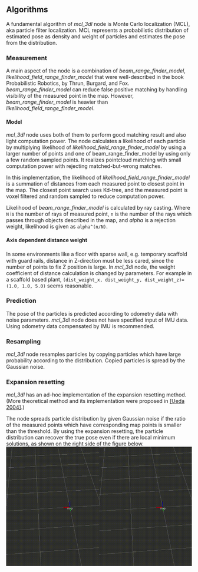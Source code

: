 ## Algorithms

A fundamental algorithm of *mcl_3dl* node is Monte Carlo localization (MCL), aka particle filter localization.
MCL represents a probabilistic distribution of estimated pose as density and weight of particles and estimates the pose from the distribution.

### Measurement

A main aspect of the node is a combination of *beam_range_finder_model*, *likelihood_field_range_finder_model* that were well-described in the book Probabilistic Robotics, by Thrun, Burgard, and Fox.
*beam_range_finder_model* can reduce false positive matching by handling visibility of the measured point in the map.
However, *beam_range_finder_model* is heavier than *likelihood_field_range_finder_model*.

#### Model

*mcl_3dl* node uses both of them to perform good matching result and also light computation power.
The node calculates a likelihood of each particle by multiplying likelihood of *likelihood_field_range_finder_model* by using a larger number of points and one of beam_range_finder_model by using only a few random sampled points.
It realizes pointcloud matching with small computation power with rejecting matched-but-wrong matches.

In this implementation, the likelihood of *likelihood_field_range_finder_model* is a summation of distances from each measured point to closest point in the map. 
The closest point search uses Kd-tree, and the measured point is voxel filtered and random sampled to reduce computation power.

Likelihood of *beam_range_finder_model* is calculated by ray casting.
Where `N` is the number of rays of measured point, `n` is the number of the rays which passes through objects described in the map, and *alpha* is a rejection weight, likelihood is given as `alpha^(n/N)`.

#### Axis dependent distance weight

In some environments like a floor with sparse wall, e.g. temporary scaffold　with guard rails, distance in Z-direction must be less cared, since the number of points to fix Z position is large.
In *mcl_3dl* node, the weight coefficient of distance calculation is changed by parameters.
For example in a scaffold based plant, `(dist_weight_x, dist_weight_y, dist_weight_z)=(1.0, 1.0, 5.0)` seems reasonable.

### Prediction

The pose of the particles is predicted according to odometry data with noise parameters.
*mcl_3dl* node does not have specified input of IMU data.
Using odometry data compensated by IMU is recommended.

### Resampling

*mcl_3dl* node resamples particles by copying particles which have large probability according to the distribution.
Copied particles is spread by the Gaussian noise.

### Expansion resetting

*mcl_3dl* has an ad-hoc implementation of the expansion resetting method.
(More theoretical method and its implementation were proposed in [[Ueda 2004]](https://ieeexplore.ieee.org/document/1389781/).)

The node spreads particle distribution by given Gaussian noise if the ratio of the measured points which have corresponding map points is smaller than the threshold.
By using the expansion resetting, the particle distribution can recover the true pose even if there are local minimum solutions, as shown on the right side of the figure below.
![left: without expansion resetting, right: with expansion resetting](images/expansion_resetting.gif)
